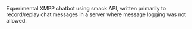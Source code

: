 Experimental XMPP chatbot using smack API, written primarily to record/replay chat messages in a server where message logging was not allowed.
